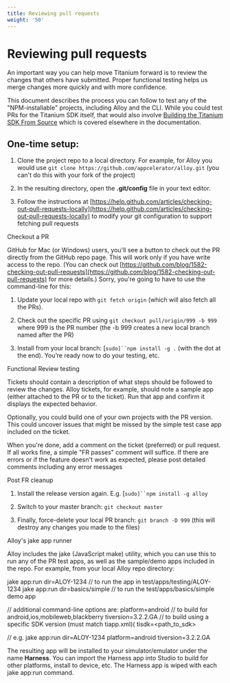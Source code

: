 ```yaml
---
title: Reviewing pull requests
weight: '50'
---
```


# Reviewing pull requests

An important way you can help move Titanium forward is to review the changes that others have submitted. Proper functional testing helps us merge changes more quickly and with more confidence.

This document describes the process you can follow to test any of the "NPM-installable" projects, including Alloy and the CLI. While you could test PRs for the Titanium SDK itself, that would also involve [Building the Titanium SDK From Source](/guide/Titanium_SDK/Titanium_SDK_Guide/Contributing_to_Titanium/Platform_Development/Building_the_Titanium_SDK_From_Source/) which is covered elsewhere in the documentation.

## One-time setup:

1. Clone the project repo to a local directory. For example, for Alloy you would use `git clone https://github.com/appcelerator/alloy.git` (you can't do this with your fork of the project)

2. In the resulting directory, open the **.git/config** file in your text editor.

3. Follow the instructions at [https://help.github.com/articles/checking-out-pull-requests-locally](https://help.github.com/articles/checking-out-pull-requests-locally) to modify your git configuration to support fetching pull requests

Checkout a PR

GitHub for Mac (or Windows) users, you'll see a button to check out the PR directly from the GitHub repo page. This will work only if you have write access to the repo. (You can check out [https://github.com/blog/1582-checking-out-pull-requests](https://github.com/blog/1582-checking-out-pull-requests) for more details.) Sorry, you're going to have to use the command-line for this:

1. Update your local repo with `git fetch origin` (which will also fetch all the PRs).

2. Check out the specific PR using `git checkout pull/origin/999 -b 999` where 999 is the PR number (the -b 999 creates a new local branch named after the PR)

3. Install from your local branch: \[`sudo]``npm install -g .` (with the dot at the end). You’re ready now to do your testing, etc.

Functional Review testing

Tickets should contain a description of what steps should be followed to review the changes. Alloy tickets, for example, should note a sample app (either attached to the PR or to the ticket). Run that app and confirm it displays the expected behavior.

Optionally, you could build one of your own projects with the PR version. This could uncover issues that might be missed by the simple test case app included on the ticket.

When you're done, add a comment on the ticket (preferred) or pull request. If all works fine, a simple "FR passes" comment will suffice. If there are errors or if the feature doesn't work as expected, please post detailed comments including any error messages

Post FR cleanup

1. Install the release version again. E.g. \[`sudo]``npm install -g alloy`

2. Switch to your master branch: `git checkout master`

3. Finally, force-delete your local PR branch: `git branch -D 999` (this will destroy any changes you made to the files)

Alloy's jake app runner

Alloy includes the jake (JavaScript make) utility, which you can use this to run any of the PR test apps, as well as the sample/demo apps included in the repo. For example, from your local Alloy repo directory:

jake app:run dir=ALOY-1234 // to run the app in test/apps/testing/ALOY-1234
jake app:run dir=basics/simple // to run the test/apps/basics/simple demo app

// additional command-line options are:
platform=android   // to build for android,ios,mobileweb,blackberry
tiversion=3.2.2.GA  // to build using a specific SDK version (must match tiapp.xml)(
tisdk=<path\_to\_sdk>

// e.g.
jake app:run dir=ALOY-1234 platform=android tiversion=3.2.2.GA

The resulting app will be installed to your simulator/emulator under the name **Harness**. You can import the Harness app into Studio to build for other platforms, install to device, etc. The Harness app is wiped with each jake app:run command.
